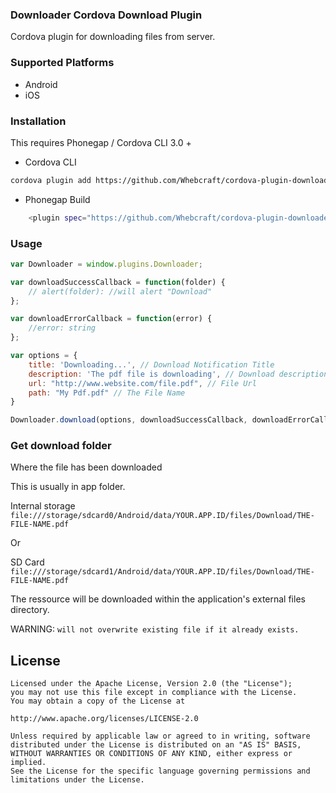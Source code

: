 ### Downloader Cordova Download Plugin

Cordova plugin for downloading files from server.

### Supported Platforms

- Android
- iOS

### Installation

This requires Phonegap / Cordova CLI 3.0 +

- Cordova CLI

```sh
cordova plugin add https://github.com/Whebcraft/cordova-plugin-downloader
```


- Phonegap Build

```sh
    <plugin spec="https://github.com/Whebcraft/cordova-plugin-downloader.git" source="git" />
```

### Usage

```js
var Downloader = window.plugins.Downloader;

var downloadSuccessCallback = function(folder) {
    // alert(folder): //will alert "Download"
};

var downloadErrorCallback = function(error) {
    //error: string
};

var options = {
    title: 'Downloading...', // Download Notification Title
    description: 'The pdf file is downloading', // Download description Notification String
    url: "http://www.website.com/file.pdf", // File Url
    path: "My Pdf.pdf" // The File Name
}

Downloader.download(options, downloadSuccessCallback, downloadErrorCallback);
```

### Get download folder
Where the file has been downloaded

This is usually in app folder.

Internal storage `file:///storage/sdcard0/Android/data/YOUR.APP.ID/files/Download/THE-FILE-NAME.pdf`

Or

SD Card `file:///storage/sdcard1/Android/data/YOUR.APP.ID/files/Download/THE-FILE-NAME.pdf`

The ressource will be downloaded within the application's external files directory.

WARNING: `will not overwrite existing file if it already exists.`

License
--------

    Licensed under the Apache License, Version 2.0 (the "License");
    you may not use this file except in compliance with the License.
    You may obtain a copy of the License at

    http://www.apache.org/licenses/LICENSE-2.0

    Unless required by applicable law or agreed to in writing, software
    distributed under the License is distributed on an "AS IS" BASIS,
    WITHOUT WARRANTIES OR CONDITIONS OF ANY KIND, either express or implied.
    See the License for the specific language governing permissions and
    limitations under the License.
